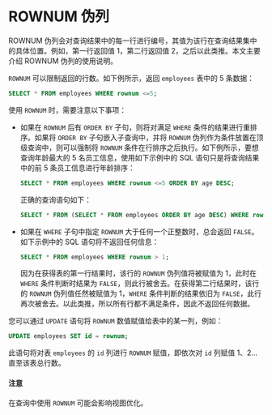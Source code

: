 # ROWNUM 伪列

ROWNUM 伪列会对查询结果中的每一行进行编号，其值为该行在查询结果集中的具体位置。例如，第一行返回值 1，第二行返回值 2，之后以此类推。本文主要介绍 ROWNUM 伪列的使用说明。

`ROWNUM` 可以限制返回的行数。如下例所示，返回 `employees` 表中的 5 条数据：

```sql
SELECT * FROM employees WHERE rownum <=5;
```

使用 `ROWNUM` 时，需要注意以下事项：

* 如果在 `ROWNUM` 后有 `ORDER BY` 子句，则将对满足 `WHERE` 条件的结果进行重排序。如果将 `ORDER BY` 子句嵌入子查询中，并将 `ROWNUM` 伪列作为条件放置在顶级查询中，则可以强制将 `ROWNUM` 条件在行排序之后执行。如下例所示，要想查询年龄最大的 5 名员工信息，使用如下示例中的 SQL 语句只是将查询结果中的前 5 条员工信息进行年龄排序：

  ```sql
  SELECT * FROM employees WHERE rownum <=5 ORDER BY age DESC;
  ```

  正确的查询语句如下：

  ```sql
  SELECT * FROM (SELECT * FROM employees ORDER BY age DESC) WHERE rownum <= 5;
  ```

* 如果在 `WHERE` 子句中指定 `ROWNUM` 大于任何一个正整数时，总会返回 `FALSE`。如下示例中的 SQL 语句将不返回任何信息：

  ```sql
  SELECT * FROM employees WHERE rownum > 1;
  ```

  因为在获得表的第一行结果时，该行的 `ROWNUM` 伪列值将被赋值为 1，此时在 `WHERE` 条件判断时结果为 `FALSE`，则此行被舍去。在获得第二行结果时，该行的 `ROWNUM` 伪列值任然被赋值为 1，`WHERE` 条件判断的结果依旧为 `FALSE`，此行再次被舍去。以此类推，所以所有行都不满足条件，因此不返回任何数据。
  
您可以通过 `UPDATE` 语句将 `ROWNUM` 数值赋值给表中的某一列，例如：

```sql
UPDATE employees SET id = rownum;
```

此语句将对表 `employees` 的 `id` 列进行 `ROWNUM` 赋值，即依次对 `id` 列赋值 1、2... 直至该表总行数。

  <main id="notice" type='notice'>
    <h4>注意</h4>
    <p>在查询中使用 <code>ROWNUM</code> 可能会影响视图优化。</p>
  </main>

